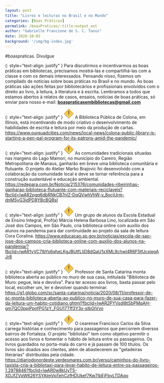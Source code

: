 ```yaml
---
layout: post
title: "Livros e leituras no Brasil e no Mundo"
categories: [Boas Práticas]
permalink: /boasPraticas/:title:output_ext
author: "Gabrielle Francinne de S. C. Tanus"
date: 2020-10-03
background: '/img/bg-index.jpg'
---
```

#boaspraticas. Divulgue

{: style="text-align: justify" }
Para discutirmos e incentivarmos as boas práticas em bibliotecas, precisamos mostrá-las e compartilhá-las com a classe e com os demais interessados. Pensando nisso, fizemos um compilado de notícias sobre boas práticas no Brasil e no mundo. As boas práticas são ações feitas por bibliotecários e profissionais envolvidos com o direito ao livro, à leitura, à literatura e à escrita. 
Lembramos a todos que estamos abertos à relatos de casos, ensaios, notícias de boas práticas, só enviar para nosso e-mail: **boaspraticasembibliotecas@gmail.com**

{: style="text-align: justify" }
![](/img/warning.png) A Biblioteca Pública de Colona, em Illinois, está incentivando de modo criativo o desenvolvimento de habilidades de escrita e leitura por meio da produção de cartas.
https://www.ourquadcities.com/news/local-news/colona-public-library-is-starting-a-pen-pal-program-for-its-patrons-amid-the-pandemic/

{: style="text-align: justify" }
![](/img/warning.png) As comunidades tradicionais situadas nas margens do Lago Mamori, no município do Careiro, Região Metropolitana de Manaus, ganharão em breve uma biblioteca comunitária e flutuante. O projeto do Atelier Marko Brajovic foi desenvolvido com a colaboração da comunidade local e deve se tornar referência para a construção sustentável e educação ambiental.
https://redepara.com.br/Noticia/215376/comunidades-ribeirinhas-ganharao-biblioteca-flutuante-com-materiais-reciclaveis?fbclid=IwAR2pgq6dbRNkCB7nlZ-DqQVwhVhW-v_8ocjUrm-dnMSyG3idPD8YBcBQBsI

{: style="text-align: justify" }
![](/img/warning.png) Um grupo de alunos da Escola Estadual de Ensino Integral, Prof(a) Márcia Helena Barbosa Lino, localizada em São José dos Campos, em São Paulo, cria biblioteca online com auxílio dos alunos na pandemia para dar continuidade ao projeto da sala de leitura Cora Coralina.
https://www.educacao.sp.gov.br/noticias/escola-de-sao-jose-dos-campos-cria-biblioteca-online-com-auxilio-dos-alunos-na-pandemia/?fbclid=IwAR1yVC7lbYs6qheLKgJBUtfLIiD8dQaU1xXML9chwl4R6F5tfJcxiepAJr8

{: style="text-align: justify" }
![](/img/warning.png) Professor de Santa Catarina monta biblioteca aberta ao público no muro de sua casa, intitulada "Biblioteca de Muro: pegue, leia e devolva". Para ter acesso aos livros, basta passar pelo local, escolher um, ler e devolver quando terminar.
https://g1.globo.com/sc/santa-catarina/noticia/2020/08/11/professor-de-sc-monta-biblioteca-aberta-ao-publico-no-muro-de-sua-casa-para-fazer-da-leitura-um-habito-cotidiano.ghtml?fbclid=IwAR2PYVsdl8tSbPMqAH-gm7QC0ppjPpnfPG1zY_FGU17Tff3Y3x-sIbGIVvo

{: style="text-align: justify" }
![](/img/warning.png) O cearense Francisco Carlos da Silva carrega histórias e conhecimento para passageiros que percorrem diversos bairros de Fortaleza. O projeto "bibliotáxi" tem como objetivo permitir o acesso aos livros e fomentar o hábito de leitura entre os passageiros. Os livros guardados no porta-mala do carro e já passam de 100 títulos. Os livros são doados aos clientes, além de abastecerem as "geladeiras literárias" distribuídas pela cidade.
https://diariodonordeste.verdesmares.com.br/verso/caminhos-do-livro-taxista-cria-a-bibliotaxi-para-levar-habito-de-leitura-entre-os-passageiros-1.2978846?fbclid=IwAR0w8kUyT5-XDJfZVpW626YSYAlmVpTehCzfHDUkef7Kw7lbEjFbyLTDAqo